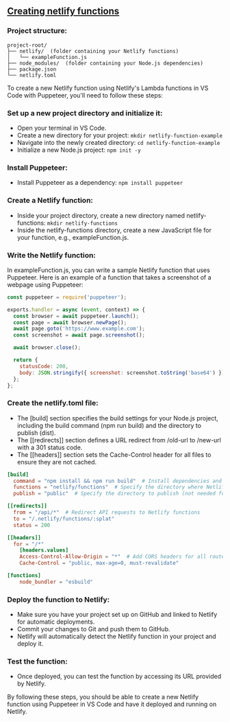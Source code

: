 ## [Creating netlify functions](https://www.netlify.com/blog/intro-to-serverless-functions/)

### Project structure:

```
project-root/
├── netlify/  (folder containing your Netlify functions)
│   └── exampleFunction.js
├── node_modules/  (folder containing your Node.js dependencies)
├── package.json
└── netlify.toml

```

To create a new Netlify function using Netlify's Lambda functions in VS Code with Puppeteer, you'll need to follow these steps:

### Set up a new project directory and initialize it:

- Open your terminal in VS Code.
- Create a new directory for your project: `mkdir netlify-function-example`
- Navigate into the newly created directory: `cd netlify-function-example`
- Initialize a new Node.js project: `npm init -y`

### Install Puppeteer:

- Install Puppeteer as a dependency: `npm install puppeteer`

### Create a Netlify function:

- Inside your project directory, create a new directory named netlify-functions: `mkdir netlify-functions`
- Inside the netlify-functions directory, create a new JavaScript file for your function, e.g., exampleFunction.js.

### Write the Netlify function:

In exampleFunction.js, you can write a sample Netlify function that uses Puppeteer. Here is an example of a function that takes a screenshot of a webpage using Puppeteer:

```js
const puppeteer = require('puppeteer');

exports.handler = async (event, context) => {
  const browser = await puppeteer.launch();
  const page = await browser.newPage();
  await page.goto('https://www.example.com');
  const screenshot = await page.screenshot();

  await browser.close();

  return {
    statusCode: 200,
    body: JSON.stringify({ screenshot: screenshot.toString('base64') }),
  };
};
```

### Create the netlify.toml file:

- The [build] section specifies the build settings for your Node.js project, including the build command (npm run build) and the directory to publish (dist).
- The [[redirects]] section defines a URL redirect from /old-url to /new-url with a 301 status code.
- The [[headers]] section sets the Cache-Control header for all files to ensure they are not cached.

```toml
[build]
  command = "npm install && npm run build"  # Install dependencies and build the functions
  functions = "netlify/functions"  # Specify the directory where Netlify functions are located
  publish = "public"  # Specify the directory to publish (not needed for function-only projects)

[[redirects]]
  from = "/api/*"  # Redirect API requests to Netlify functions
  to = "/.netlify/functions/:splat"
  status = 200

[[headers]]
  for = "/*"
    [headers.values]
    Access-Control-Allow-Origin = "*"  # Add CORS headers for all routes
    Cache-Control = "public, max-age=0, must-revalidate"

[functions]
    node_bundler = "esbuild"

```

### Deploy the function to Netlify:

- Make sure you have your project set up on GitHub and linked to Netlify for automatic deployments.
- Commit your changes to Git and push them to GitHub.
- Netlify will automatically detect the Netlify function in your project and deploy it.

### Test the function:

- Once deployed, you can test the function by accessing its URL provided by Netlify.

By following these steps, you should be able to create a new Netlify function using Puppeteer in VS Code and have it deployed and running on Netlify.
